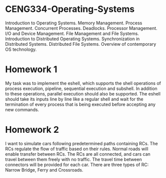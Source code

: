 # CENG334-Operating-Systems
Introduction to Operating Systems. Memory Management. Process Management. Concurrent Processes. Deadlocks. Processor Management. I/O and Device Management. File Management and File Systems. Introduction to Distributed Operating Systems. Synchronization in Distributed Systems. Distributed File Systems. Overview of contemporary OS technology.

# Homework 1
My task was to implement the eshell, which supports the shell operations of process execution, pipeline,
sequential execution and subshell. In addition to these operations, parallel execution should also be
supported. The eshell should take its inputs line by line like a regular shell and wait for the termination
of every process that is being executed before accepting any new commands.

# Homework 2
I want to simulate cars following predetermined paths containing RCs. The RCs regulate
the flow of traffic based on their rules. Normal roads will enable transfer between RCs. The
RCs are all connected, and cars can travel between them freely with no traffic. The travel
time between connectors will be provided for each car. There are three types of RC:
Narrow Bridge, Ferry and Crossroads. 
